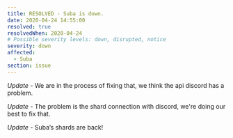 ```yaml
---
title: RESOLVED - Suba is down.
date: 2020-04-24 14:55:00
resolved: true
resolvedWhen: 2020-04-24 
# Possible severity levels: down, disrupted, notice
severity: down
affected:
  - Suba
section: issue
---
```


*Update* - We are in the process of fixing that, we think the api discord has a problem.

*Update* - The problem is the shard connection with discord, we're doing our best to fix that.

*Update* - Suba’s shards are back!
